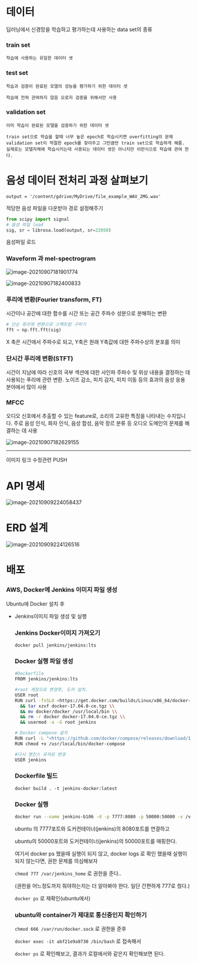 #  데이터

딥러닝에서 신경망을 학습하고 평가하는데 사용하는 data set의 종류



### train set

`학습에 사용하는 유일한 데이터 셋`

### test set

`학습과 검증이 완료된 모델의 성능을 평가하기 위한 데이터 셋`

`학습에 전혀 관여하지 않음 오로지 검증을 위해서만 사용 `

### validation set

`이미 학습이 완료된 모델을 검증하기 위한 데이터 셋`

```
train set으로 학습을 할때 너무 높은 epoch로 학습시키면 overfitting의 문제
validation set이 적절한 epoch를 찾아주고 그만큼만 train set으로 학습하게 해줌. 실제로는 모델자체에 학습시키는데 사용되는 데이터 셋은 아니지만 이런식으로 학습에 관여 한다.
```



# 음성 데이터 전처리 과정 살펴보기

`output = '/content/gdrive/MyDrive/file_example_WAV_2MG.wav'`

적당한 음성 파일을 다운받아 경로 설정해주기

```python
from scipy import signal
# 음성 파일 load
sig, sr = librosa.load(output, sr=22050)
```

음성파일 로드

### Waveform 과 mel-spectrogram

![image-20210907181901774](readme.assets/image-20210907181901774.png)



![image-20210907182400833](readme.assets/image-20210907182400833.png)

### **푸리에 변환**(**Fourier transform**, FT)

시간이나 공간에 대한 함수를 시간 또는 공간 주파수 성분으로 분해하는 변환

```python
# 단순 퓨리에 변환으로 스펙트럼 구하기
fft = np.fft.fft(sig)
```

X 축은 시간에서 주파수로 되고, Y축은 원래 Y축값에 대한 주파수상의 분포를 의미

### 단시간 푸리에 변환(**STFT**)

시간이 지남에 따라 신호의 국부 섹션에 대한 사인파 주파수 및 위상 내용을 결정하는 데 사용되는 푸리에 관련 변환. 노이즈 감소, 피치 감지, 피치 이동 등의 효과의 음성 응용 분야에서 많이 사용

### MFCC 

오디오 신호에서 추출할 수 있는 feature로, 소리의 고유한 특징을 나타내는 수치입니다. 주로 음성 인식, 화자 인식, 음성 합성, 음악 장르 분류 등 오디오 도메인의 문제를 해결하는 데 사용

![image-20210907182629155](readme.assets/image-20210907182629155.png)



---

이미지 링크 수정관련 PUSH



# API 명세

![image-20210909224058437](SUB02_readme.assets/image-20210909224058437.png)

# ERD 설계

![image-20210909224126516](SUB02_readme.assets/image-20210909224126516.png)

# 배포

### AWS, Docker에 Jenkins 이미지 파일 생성

Ubuntu에 Docker 설치 후

- Jenkins이미지 파일 생성 및 실행

  ### Jenkins Docker이미지 가져오기

  `docker pull jenkins/jenkins:lts`

  ### Docker 실행 파일 생성

  ```bash
  #Dockerfile
  FROM jenkins/jenkins:lts
  
  #root 계정으로 변경후, 도커 설치. 
  USER root
  RUN curl -fsSLO <https://get.docker.com/builds/Linux/x86_64/docker-17.04.0-ce.tgz> \\
    && tar xzvf docker-17.04.0-ce.tgz \\
    && mv docker/docker /usr/local/bin \\
    && rm -r docker docker-17.04.0-ce.tgz \\
    && usermod -a -G root jenkins
  
  # Docker compose 설치
  RUN curl -L "<https://github.com/docker/compose/releases/download/1.29.2/docker-compose-$>(uname -s)-$(uname -m)" -o /usr/local/bin/docker-compose
  RUN chmod +x /usr/local/bin/docker-compose
  
  #다시 젠킨스 유저로 변경
  USER jenkins
  ```

  ### Dockerfile 빌드

  `docker build . -t jenkins-docker:latest`

  ### Docker 실행

  ```bash
  docker run --name jenkins-b106 -d -p 7777:8080 -p 50000:50000 -v /var/run/docker.sock:/var/run/docker.sock -v /var/jenkins_home:/var/jenkins_home jenkins-docker:latest
  ```

  ubuntu 의 7777포트와 도커컨테이너(jenkins)의 8080포트를 연결하고

  ubuntu의 50000포트와 도커컨테이너(jenkins)의 50000포트를 매핑한다.

  여기서 docker ps 했을때 실행이 되지 않고, docker logs <container id>로 확인 했을때 실행이 되지 않는다면, 권한 문제를 의심해보자

  `chmod 777 /var/jenkins_home` 로 권한을 준다..

  (권한을 어느정도까지 줘야하는지는 더 알아봐야 한다. 일단 간편하게 777로 줬다.)

  `docker ps` 로 재확인(ubuntu에서)

  ### ubuntu와 container가 제대로 통신중인지 확인하기

  `chmod 666 /var/run/docker.sock`  로 권한을 준후

  `docker exec -it abf21e9a9730 /bin/bash` 로 접속해서

  `docker ps` 로 확인해보고, 결과가 로컬에서와 같은지 확인해보면 된다.

